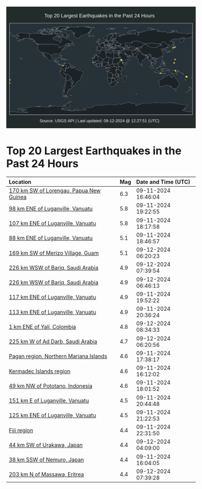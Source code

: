 ![Map](./map.png)

# Top 20 Largest Earthquakes in the Past 24 Hours

| Location | Mag | Date and Time (UTC) |
|:---|:---|:---|
| [170 km SW of Lorengau, Papua New Guinea](https://earthquake.usgs.gov/earthquakes/eventpage/us7000nd4f) | 6.3 | 09-11-2024 16:46:04 |
| [98 km ENE of Luganville, Vanuatu](https://earthquake.usgs.gov/earthquakes/eventpage/us7000nd53) | 5.8 | 09-11-2024 19:22:55 |
| [107 km ENE of Luganville, Vanuatu](https://earthquake.usgs.gov/earthquakes/eventpage/us7000nd4s) | 5.8 | 09-11-2024 18:17:58 |
| [88 km ENE of Luganville, Vanuatu](https://earthquake.usgs.gov/earthquakes/eventpage/us7000nd4v) | 5.1 | 09-11-2024 18:46:57 |
| [169 km SW of Merizo Village, Guam](https://earthquake.usgs.gov/earthquakes/eventpage/us7000nd8k) | 5.1 | 09-12-2024 06:20:23 |
| [226 km WSW of Bariq, Saudi Arabia](https://earthquake.usgs.gov/earthquakes/eventpage/us7000nd8g) | 4.9 | 09-12-2024 07:39:54 |
| [226 km WSW of Bariq, Saudi Arabia](https://earthquake.usgs.gov/earthquakes/eventpage/us7000nd8a) | 4.9 | 09-12-2024 06:46:13 |
| [117 km ENE of Luganville, Vanuatu](https://earthquake.usgs.gov/earthquakes/eventpage/us7000nd5k) | 4.9 | 09-11-2024 19:52:22 |
| [113 km ENE of Luganville, Vanuatu](https://earthquake.usgs.gov/earthquakes/eventpage/us7000nd5u) | 4.9 | 09-11-2024 20:36:24 |
| [1 km ENE of Yalí, Colombia](https://earthquake.usgs.gov/earthquakes/eventpage/us7000nd8m) | 4.8 | 09-12-2024 08:34:33 |
| [225 km W of Ad Darb, Saudi Arabia](https://earthquake.usgs.gov/earthquakes/eventpage/us7000nd83) | 4.7 | 09-12-2024 06:20:56 |
| [Pagan region, Northern Mariana Islands](https://earthquake.usgs.gov/earthquakes/eventpage/us7000nd4k) | 4.6 | 09-11-2024 17:38:17 |
| [Kermadec Islands region](https://earthquake.usgs.gov/earthquakes/eventpage/us7000nd3i) | 4.6 | 09-11-2024 16:12:02 |
| [49 km NW of Pototano, Indonesia](https://earthquake.usgs.gov/earthquakes/eventpage/us7000nd4r) | 4.6 | 09-11-2024 18:01:52 |
| [151 km E of Luganville, Vanuatu](https://earthquake.usgs.gov/earthquakes/eventpage/us7000nd5w) | 4.5 | 09-11-2024 20:44:48 |
| [125 km ENE of Luganville, Vanuatu](https://earthquake.usgs.gov/earthquakes/eventpage/us7000nd65) | 4.5 | 09-11-2024 21:22:53 |
| [Fiji region](https://earthquake.usgs.gov/earthquakes/eventpage/us7000nd6q) | 4.4 | 09-11-2024 22:31:50 |
| [44 km SW of Urakawa, Japan](https://earthquake.usgs.gov/earthquakes/eventpage/us7000nd7u) | 4.4 | 09-12-2024 04:09:00 |
| [38 km SSW of Nemuro, Japan](https://earthquake.usgs.gov/earthquakes/eventpage/us7000nd3f) | 4.4 | 09-11-2024 16:04:05 |
| [203 km N of Massawa, Eritrea](https://earthquake.usgs.gov/earthquakes/eventpage/us7000nd8h) | 4.4 | 09-12-2024 07:39:28 |
